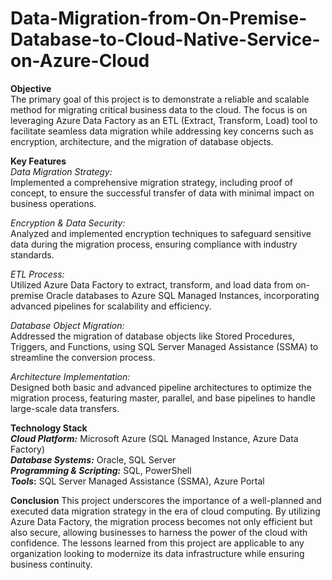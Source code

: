 # Data-Migration-from-On-Premise-Database-to-Cloud-Native-Service-on-Azure-Cloud
**Objective**  
The primary goal of this project is to demonstrate a reliable and scalable method for migrating critical business data to the cloud. The focus is on leveraging Azure Data Factory as an ETL (Extract, Transform, Load) tool to facilitate seamless data migration while addressing key concerns such as encryption, architecture, and the migration of database objects.  


**Key Features**  
_Data Migration Strategy:_  
Implemented a comprehensive migration strategy, including proof of concept, to ensure the successful transfer of data with minimal impact on business operations.  

_Encryption & Data Security:_  
Analyzed and implemented encryption techniques to safeguard sensitive data during the migration process, ensuring compliance with industry standards.  

_ETL Process:_  
Utilized Azure Data Factory to extract, transform, and load data from on-premise Oracle databases to Azure SQL Managed Instances, incorporating advanced pipelines for scalability and efficiency.  

_Database Object Migration:_  
Addressed the migration of database objects like Stored Procedures, Triggers, and Functions, using SQL Server Managed Assistance (SSMA) to streamline the conversion process.  

_Architecture Implementation:_  
Designed both basic and advanced pipeline architectures to optimize the migration process, featuring master, parallel, and base pipelines to handle large-scale data transfers.  


**Technology Stack**  
**_Cloud Platform:_** Microsoft Azure (SQL Managed Instance, Azure Data Factory)  
**_Database Systems:_** Oracle, SQL Server  
**_Programming & Scripting:_** SQL, PowerShell  
**_Tools_:** SQL Server Managed Assistance (SSMA), Azure Portal  


**Conclusion**
This project underscores the importance of a well-planned and executed data migration strategy in the era of cloud computing. By utilizing Azure Data Factory, the migration process becomes not only efficient but also secure, allowing businesses to harness the power of the cloud with confidence. The lessons learned from this project are applicable to any organization looking to modernize its data infrastructure while ensuring business continuity.

